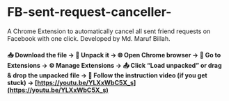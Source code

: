 # FB-sent-request-canceller-
A Chrome Extension to automatically cancel all sent friend requests on Facebook with one click. Developed by Md. Maruf Billah.


#### 📥 Download the file   → 📂 Unpack it   → 🌐 Open Chrome browser   → 🧩 Go to Extensions   → ⚙️ Manage Extensions   → 📤 Click “Load unpacked” or drag & drop the unpacked file   → 🎥 Follow the instruction video (if you get stuck)   → [https://youtu.be/YLXxWbC5X_s](https://youtu.be/YLXxWbC5X_s)

